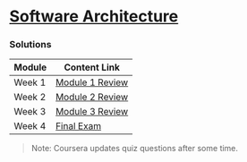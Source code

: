 # [Software Architecture](https://www.coursera.org/learn/software-architecture)  

### Solutions

| Module | Content Link                                      |  
|--------|---------------------------------------------------| 
| Week 1 | [Module 1 Review](Week-1/Quiz-Module-1-Review.md) | 
| Week 2 | [Module 2 Review](Week-2/Quiz-Module-2-Review.md) |  
| Week 3 | [Module 3 Review](Week-3/Quiz-Module-3-Review.md) |   
| Week 4 | [Final Exam](Week-4/Quiz-Final-Exam.md)           |   


> Note: Coursera updates quiz questions after some time. 

